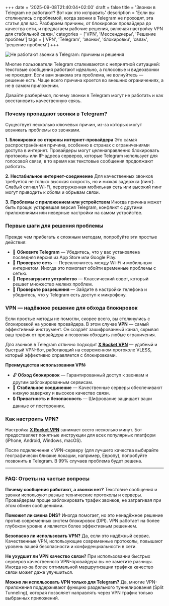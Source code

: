 +++
date = '2025-09-08T21:40:04+02:00'
draft = false
title = 'Звонки в Telegram не работают? Вот как это исправить'
description = 'Если вы столкнулись с проблемой, когда звонки в Telegram не проходят, эта статья для вас. Разбираем причины, от блокировок провайдера до качества сети, и предлагаем рабочие решения, включая настройку VPN для стабильной связи.'
categories = ['VPN', 'Мессенджеры', 'Решение проблем']
tags = ['VPN', 'Telegram', 'звонки', 'блокировки', 'связь', 'решение проблем']
+++

![Не работают звонки в Telegram: причины и решения](https://imagestoring.fra1.cdn.digitaloceanspaces.com/5FA5E0E0-6BF8-4140-AB14-3E2642E33CA8.png)

Многие пользователи Telegram сталкиваются с неприятной ситуацией: текстовые сообщения работают идеально, а голосовые и видеозвонки не проходят. Если вам знакома эта проблема, не волнуйтесь — решение есть. Чаще всего причина кроется во внешних ограничениях, а не в самом приложении.

Давайте разберёмся, почему звонки в Telegram могут не работать и как восстановить качественную связь.

### Почему пропадают звонки в Telegram?

Существует несколько ключевых причин, из-за которых могут возникать проблемы со звонками.

**1. Блокировки со стороны интернет-провайдера**
Это самая распространённая причина, особенно в странах с ограничениями доступа в интернет. Провайдеры могут целенаправленно блокировать протоколы или IP-адреса серверов, которые Telegram использует для голосовой связи, в то время как текстовые сообщения продолжают работать.

**2. Нестабильное интернет-соединение**
Для качественных звонков требуется не только высокая скорость, но и низкая задержка (пинг). Слабый сигнал Wi-Fi, перегруженная мобильная сеть или высокий пинг могут приводить к сбоям и обрывам связи.

**3. Проблемы с приложением или устройством**
Иногда причина может быть проще: устаревшая версия Telegram, конфликт с другими приложениями или неверные настройки на самом устройстве.

### Первые шаги для решения проблемы

Прежде чем прибегать к сложным методам, попробуйте эти простые действия:

- 🔄 **Обновите Telegram** — Убедитесь, что у вас установлена последняя версия из App Store или Google Play.
- 📶 **Проверьте сеть** — Переключитесь между Wi-Fi и мобильным интернетом. Иногда это помогает обойти временные проблемы с сетью.
- 📱 **Перезагрузите устройство** — Классический совет, который решает множество мелких проблем.
- 🎤 **Проверьте разрешения** — Зайдите в настройки телефона и убедитесь, что у Telegram есть доступ к микрофону.

### VPN — надёжное решение для обхода блокировок

Если простые методы не помогли, скорее всего, вы столкнулись с блокировкой на уровне провайдера. В этом случае **VPN** — самый эффективный инструмент. Он создаёт зашифрованный канал, скрывая ваш трафик от провайдера и позволяя обходить любые ограничения.

Для звонков в Telegram отлично подходит **[X Rocket VPN](https://t.me/X_Rocket_VPN_bot?start=ref-b-9)** — удобный и быстрый VPN-бот, работающий на современном протоколе VLESS, который эффективно справляется с блокировками.

**Преимущества использования VPN:**

- 🔓 **Обход блокировок** — Гарантированный доступ к звонкам и другим заблокированным сервисам.
- 🚀 **Стабильное соединение** — Качественные серверы обеспечивают низкую задержку и высокое качество связи.
- 🔒 **Приватность и безопасность** — Шифрование защищает ваши данные от посторонних.

### Как настроить VPN?

Настройка **[X Rocket VPN](https://t.me/X_Rocket_VPN_bot?start=ref-b-9)** занимает всего несколько минут. Бот предоставляет понятные инструкции для всех популярных платформ (iPhone, Android, Windows, macOS).

После подключения к VPN-серверу (для лучшего качества выбирайте географически близкие локации, например, Европу), попробуйте позвонить в Telegram. В 99% случаев проблема будет решена.

---

### FAQ: Ответы на частые вопросы

**Почему сообщения работают, а звонки нет?**
Текстовые сообщения и звонки используют разные технические протоколы и серверы. Провайдерам проще заблокировать трафик звонков, не затрагивая при этом обмен сообщениями.

**Поможет ли смена DNS?**
Иногда помогает, но это ненадёжное решение против современных систем блокировок (DPI). VPN работает на более глубоком уровне и является более эффективным решением.

**Безопасно ли использовать VPN?**
Да, если это надёжный сервис. Качественные VPN, использующие современные протоколы, повышают уровень вашей безопасности и конфиденциальности в сети.

**Не ухудшит ли VPN качество связи?**
При использовании быстрых серверов качественного VPN-провайдера вы не заметите разницы. Иногда из-за более оптимальной маршрутизации трафика качество связи может даже улучшиться.

**Можно ли использовать VPN только для Telegram?**
Да, многие VPN-приложения поддерживают функцию раздельного туннелирования (Split Tunneling), которая позволяет направлять через VPN трафик только выбранных приложений.